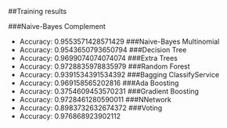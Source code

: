 ##Training results

###Naive-Bayes Complement
* Accuracy: 0.9553571428571429
###Naive-Bayes Multinomial
* Accuracy: 0.9543650793650794
###Decision Tree
* Accuracy: 0.9699074074074074
###Extra Trees
* Accuracy: 0.9728835978835979
###Random Forest
* Accuracy: 0.9391534391534392
###Bagging ClassifyService
* Accuracy: 0.969158565202816
###Ada Boosting
* Accuracy: 0.3754609453570231
###Gradient Boosting
* Accuracy: 0.9728461280590011
###NNetwork
* Accuracy: 0.8983732632674372
###Voting
* Accuracy: 0.976868923902112